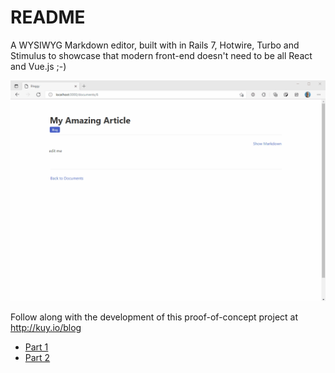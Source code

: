 # README

A WYSIWYG Markdown editor, built with in Rails 7, Hotwire, Turbo and Stimulus to showcase that modern front-end doesn't need to be all React and Vue.js ;-)

![Demo of Bloggy](demo/bloggy-demo.gif)

Follow along with the development of this proof-of-concept project at http://kuy.io/blog

- [Part 1](https://kuy.io/blog/posts/modern-front-end-magic-with-rails-7-a-visual-editor-for-markdown-part-1)
- [Part 2](https://kuy.io/blog/posts/modern-front-end-magic-with-rails-7-a-visual-editor-for-markdown-part-2)
